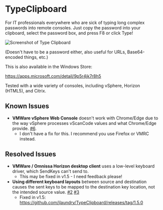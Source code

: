 # TypeClipboard

For IT professionals everywhere who are sick of typing long complex passwords into remote consoles. Just copy the password into your clipboard, select the password box, and press F8 or click Type!

![Screenshot of Type Clipboard](/screenshot.png)

(Doesn't have to be a password either, also useful for URLs, Base64-encoded things, etc.)

This is also available in the Windows Store:

https://apps.microsoft.com/detail/9p5r4jk7r8h5

Tested with a wide variety of consoles, including vSphere, Horizon (HTML5), and Citrix.

## Known Issues

  * **VMWare vSphere Web Console** doesn't work with Chrome/Edge due to the way vSphere processes vScanCode values and what Chrome/Edge provide. [#6](https://github.com/jlaundry/TypeClipboard/issues/6).
    * I don't have a fix for this. I recommend you use Firefox or VMRC instead.

## Resolved Issues

  * **VMWare / Omnissa Horizon desktop client** uses a low-level keyboard driver, which SendKeys can't send to.
    * This may be fixed in v1.5 - I need feedback please!
  * **Using different keyboard layouts** between source and destination causes the sent keys to be mapped to the destination key location, not the intended source value. [#2](https://github.com/jlaundry/TypeClipboard/issues/2) [#3](https://github.com/jlaundry/TypeClipboard/issues/3)
    * Fixed in v1.5: https://github.com/jlaundry/TypeClipboard/releases/tag/1.5.0
